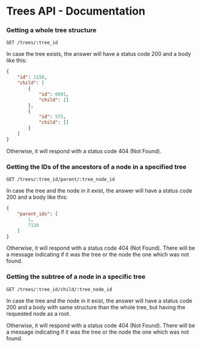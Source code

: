 Trees API - Documentation
===============

### Getting a whole tree structure

``` 
GET /trees/:tree_id
```

In case the tree exists, the answer will have a status code 200 and a body like this: 

```json
{
    "id": 1158,
    "child": [
        {
            "id": 6001,
            "child": []
        },
        {
            "id": 575,
            "child": []
        }
    ]
}
```

Otherwise, it will respond with a status code 404 (Not Found).

### Getting the IDs of the ancestors of a node in a specified tree

``` 
GET /trees/:tree_id/parent/:tree_node_id
```

In case the tree and the node in it exist, the answer will have a status code 200 and a body like this: 

```json
{
    "parent_ids": [
        1,
        7130
    ]
}
```

Otherwise, it will respond with a status code 404 (Not Found). There will be a message indicating if it was the tree or the node the one which was not found.

### Getting the subtree of a node in a specific tree

``` 
GET /trees/:tree_id/child/:tree_node_id
```

In case the tree and the node in it exist, the answer will have a status code 200 and a body with same structure than the whole tree, but having the requested node as a root.

Otherwise, it will respond with a status code 404 (Not Found). There will be a message indicating if it was the tree or the node the one which was not found.

